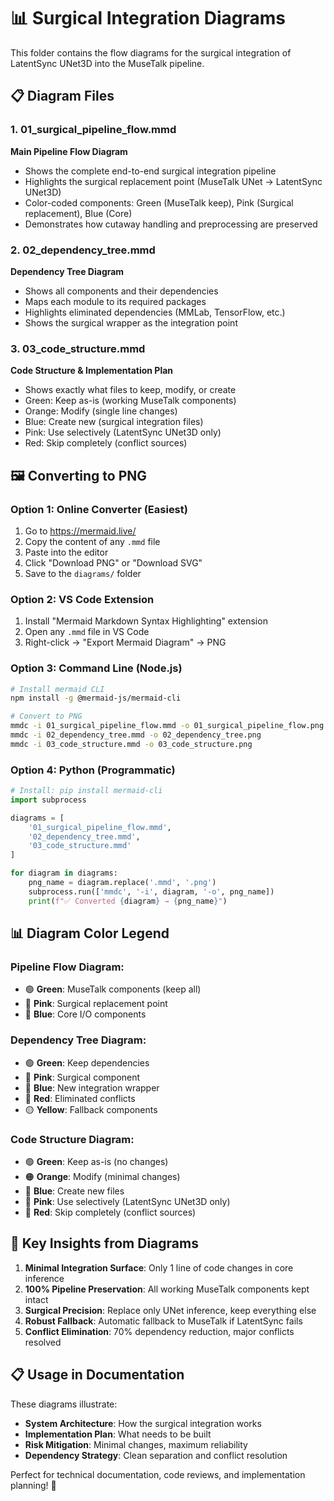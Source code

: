 # 📊 Surgical Integration Diagrams

This folder contains the flow diagrams for the surgical integration of LatentSync UNet3D into the MuseTalk pipeline.

## 📋 Diagram Files

### 1. **01_surgical_pipeline_flow.mmd**
**Main Pipeline Flow Diagram**
- Shows the complete end-to-end surgical integration pipeline
- Highlights the surgical replacement point (MuseTalk UNet → LatentSync UNet3D)
- Color-coded components: Green (MuseTalk keep), Pink (Surgical replacement), Blue (Core)
- Demonstrates how cutaway handling and preprocessing are preserved

### 2. **02_dependency_tree.mmd** 
**Dependency Tree Diagram**
- Shows all components and their dependencies
- Maps each module to its required packages
- Highlights eliminated dependencies (MMLab, TensorFlow, etc.)
- Shows the surgical wrapper as the integration point

### 3. **03_code_structure.mmd**
**Code Structure & Implementation Plan**
- Shows exactly what files to keep, modify, or create
- Green: Keep as-is (working MuseTalk components)
- Orange: Modify (single line changes)
- Blue: Create new (surgical integration files)
- Pink: Use selectively (LatentSync UNet3D only)
- Red: Skip completely (conflict sources)

## 🖼️ Converting to PNG

### Option 1: Online Converter (Easiest)
1. Go to https://mermaid.live/
2. Copy the content of any `.mmd` file
3. Paste into the editor
4. Click "Download PNG" or "Download SVG"
5. Save to the `diagrams/` folder

### Option 2: VS Code Extension
1. Install "Mermaid Markdown Syntax Highlighting" extension
2. Open any `.mmd` file in VS Code
3. Right-click → "Export Mermaid Diagram" → PNG

### Option 3: Command Line (Node.js)
```bash
# Install mermaid CLI
npm install -g @mermaid-js/mermaid-cli

# Convert to PNG
mmdc -i 01_surgical_pipeline_flow.mmd -o 01_surgical_pipeline_flow.png
mmdc -i 02_dependency_tree.mmd -o 02_dependency_tree.png
mmdc -i 03_code_structure.mmd -o 03_code_structure.png
```

### Option 4: Python (Programmatic)
```python
# Install: pip install mermaid-cli
import subprocess

diagrams = [
    '01_surgical_pipeline_flow.mmd',
    '02_dependency_tree.mmd', 
    '03_code_structure.mmd'
]

for diagram in diagrams:
    png_name = diagram.replace('.mmd', '.png')
    subprocess.run(['mmdc', '-i', diagram, '-o', png_name])
    print(f"✅ Converted {diagram} → {png_name}")
```

## 📊 Diagram Color Legend

### **Pipeline Flow Diagram**:
- 🟢 **Green**: MuseTalk components (keep all)
- 🩷 **Pink**: Surgical replacement point
- 🔵 **Blue**: Core I/O components

### **Dependency Tree Diagram**:
- 🟢 **Green**: Keep dependencies
- 🩷 **Pink**: Surgical component
- 🔵 **Blue**: New integration wrapper
- 🔴 **Red**: Eliminated conflicts
- 🟡 **Yellow**: Fallback components

### **Code Structure Diagram**:
- 🟢 **Green**: Keep as-is (no changes)
- 🟠 **Orange**: Modify (minimal changes)
- 🔵 **Blue**: Create new files
- 🩷 **Pink**: Use selectively (LatentSync UNet3D only)
- 🔴 **Red**: Skip completely (conflict sources)

## 🎯 Key Insights from Diagrams

1. **Minimal Integration Surface**: Only 1 line of code changes in core inference
2. **100% Pipeline Preservation**: All working MuseTalk components kept intact  
3. **Surgical Precision**: Replace only UNet inference, keep everything else
4. **Robust Fallback**: Automatic fallback to MuseTalk if LatentSync fails
5. **Conflict Elimination**: 70% dependency reduction, major conflicts resolved

## 📋 Usage in Documentation

These diagrams illustrate:
- **System Architecture**: How the surgical integration works
- **Implementation Plan**: What needs to be built
- **Risk Mitigation**: Minimal changes, maximum reliability
- **Dependency Strategy**: Clean separation and conflict resolution

Perfect for technical documentation, code reviews, and implementation planning! 🚀